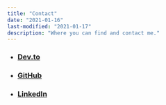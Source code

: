 ```yaml
---
title: "Contact"
date: "2021-01-16"
last-modified: "2021-01-17"
description: "Where you can find and contact me."
---
```


- ### [Dev.to](https://dev.to/ptrklk)
- ### [GitHub](https://github.com/PTR-KLK)
- ### [LinkedIn](https://www.linkedin.com/in/piotr-kielak/)